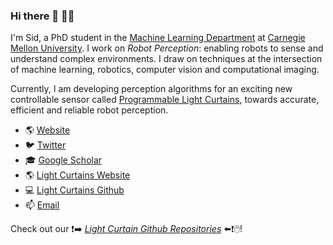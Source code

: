 ### Hi there 👋 👨‍💻

I'm Sid, a PhD student in the [Machine Learning Department](https://www.ml.cmu.edu/) at [Carnegie Mellon University](https://www.cmu.edu/). I work on _Robot Perception_: enabling robots to sense and understand complex environments. I draw on techniques at the intersection of machine learning, robotics, computer vision and computational imaging.

Currently, I am developing perception algorithms for an exciting new controllable sensor called [Programmable Light Curtains](https://www.cs.cmu.edu/~ILIM/light_curtains/), towards accurate, efficient and reliable robot perception.

- 🌎 [Website](https://siddancha.github.io/)
- 🐦 [Twitter](https://twitter.com/siddancha)
- 🎓 [Google Scholar](https://scholar.google.com/citations?user=H8e3R2JADJEC&hl=en)
- 🌎 [Light Curtains Website](https://www.cs.cmu.edu/~ILIM/light_curtains/)
- 💻 [Light Curtains Github](https://github.com/CMU-Light-Curtains)
- 📫 [Email](mailto:sancha@cs.cmu.edu)

Check out our ❗➡️ [*Light Curtain Github Repositories*](https://github.com/CMU-Light-Curtains) ⬅️❗🖱️!
